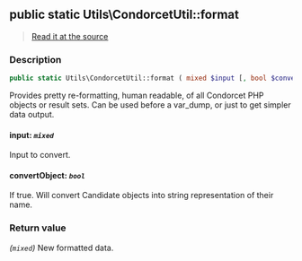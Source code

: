 ## public static Utils\CondorcetUtil::format

> [Read it at the source](https://github.com/julien-boudry/Condorcet/blob/master/src/Utils/CondorcetUtil.php#L80)

### Description    

```php
public static Utils\CondorcetUtil::format ( mixed $input [, bool $convertObject = true] ): mixed
```

Provides pretty re-formatting, human readable, of all Condorcet PHP objects or result sets.
Can be used before a var_dump, or just to get simpler data output.
    

#### **input:** *`mixed`*   
Input to convert.    


#### **convertObject:** *`bool`*   
If true. Will convert Candidate objects into string representation of their name.    


### Return value   

*(`mixed`)* New formatted data.

